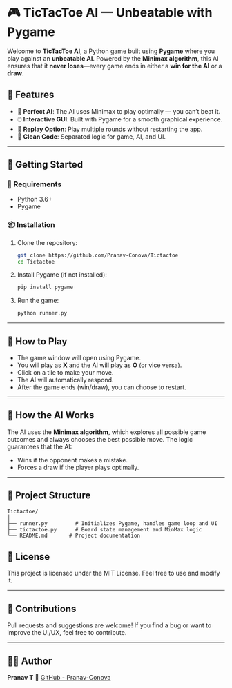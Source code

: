 # 🎮 TicTacToe AI — Unbeatable with Pygame

Welcome to **TicTacToe AI**, a Python game built using **Pygame** where you play against an **unbeatable AI**. Powered by the **Minimax algorithm**, this AI ensures that it **never loses**—every game ends in either a **win for the AI** or a **draw**.

## 🧠 Features

* 🎯 **Perfect AI**: The AI uses Minimax to play optimally — you can’t beat it.
* 🖱️ **Interactive GUI**: Built with Pygame for a smooth graphical experience.
* 🔁 **Replay Option**: Play multiple rounds without restarting the app.
* 🧠 **Clean Code**: Separated logic for game, AI, and UI.


---

## 🚀 Getting Started

### 🔧 Requirements

* Python 3.6+
* Pygame

### 📦 Installation

1. Clone the repository:

   ```bash
   git clone https://github.com/Pranav-Conova/Tictactoe
   cd Tictactoe
   ```

2. Install Pygame (if not installed):

   ```bash
   pip install pygame
   ```

3. Run the game:

   ```bash
   python runner.py
   ```

---

## 🎲 How to Play

* The game window will open using Pygame.
* You will play as **X** and the AI will play as **O** (or vice versa).
* Click on a tile to make your move.
* The AI will automatically respond.
* After the game ends (win/draw), you can choose to restart.

---

## 🧠 How the AI Works

The AI uses the **Minimax algorithm**, which explores all possible game outcomes and always chooses the best possible move. The logic guarantees that the AI:

* Wins if the opponent makes a mistake.
* Forces a draw if the player plays optimally.

---

## 📁 Project Structure

```
Tictactoe/
│
├── runner.py         # Initializes Pygame, handles game loop and UI
├── tictactoe.py      # Board state management and MinMax logic
└── README.md       # Project documentation
```

## 📜 License

This project is licensed under the MIT License. Feel free to use and modify it.

---

## 🤝 Contributions

Pull requests and suggestions are welcome!
If you find a bug or want to improve the UI/UX, feel free to contribute.

---

## 🙋‍♂️ Author

**Pranav T**
📌 [GitHub - Pranav-Conova](https://github.com/Pranav-Conova)


